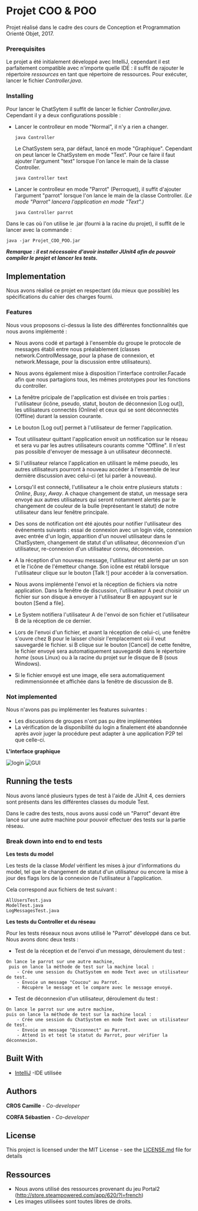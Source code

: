 # Projet COO & POO

Projet réalisé dans le cadre des cours de Conception et Programmation
 Orienté Objet, 2017.

### Prerequisites

Le projet a été initialement développé avec IntelliJ, cependant il est
parfaitement compatible avec n'importe quelle IDE : il suffit de rajouter
le répertoire *ressources* en tant que répertoire de ressources.
Pour exécuter, lancer le fichier *Controller.java*.

### Installing
 
Pour lancer le ChatSytem il suffit de lancer le fichier *Controller.java*.
Cependant il y a deux configurations possible :

  * Lancer le controlleur en mode "Normal", il n'y a rien a changer.
    ```
    java Controller
     ```
    Le ChatSystem sera, par défaut, lancé en mode "Graphique".
    Cependant on peut lancer le ChatSystem en mode "Text".
    Pour ce faire il faut ajouter l'argument "text" lorsque l'on lance
    le main de la classe Controller.
    ```
    java Controller text
     ```

  * Lancer le controlleur en mode "Parrot" (Perroquet), il suffit
    d'ajouter l'argument "parrot" lorsque l'on lance le main de la classe
    Controller. *(Le mode "Parrot" lancera l'application en mode "Text".)*
    ```
    java Controller parrot
    ```
Dans le cas où l'on utilise le .jar (fourni à la racine du projet), il
suffit de le lancer avec la commande :

```
java -jar Projet_COO_POO.jar
```

***Remarque : il est nécessaire d'avoir installer JUnit4 afin de pouvoir
compiler le projet et lancer les tests.***

## Implementation

Nous avons réalisé ce projet en respectant (du mieux que possible) les
spécifications du cahier des charges fourni.

### Features

Nous vous proposons ci-dessus la liste des différentes fonctionnalités
que nous avons implémenté :
  * Nous avons codé et partagé à l'ensemble du groupe le protocole de
    messages établi entre nous préalablement
    (classes network.ControlMessage, pour la
    phase de connexion, et network.Message, pour la discussion entre
    utilisateurs).

  * Nous avons également mise à disposition l'interface controller.Facade afin que
    nous partagions tous, les mêmes prototypes pour les fonctions du controller.

  * La fenêtre pricipale de l'application est divisée en trois parties :
    l'utilisateur (icône, pseudo, statut, bouton de déconnexion [Log out]),
    les utilisateurs connectés (Online) et ceux qui se sont déconnectés
    (Offline) durant la session courante.

  * Le bouton [Log out] permet à l'utilisateur de fermer l'application.

  * Tout utilisateur quittant l'application envoit un notification sur
    le réseau et sera vu par les autres utilisateurs courants comme
    "Offline". Il n'est pas possible d'envoyer de message à un
    utilisateur déconnecté.

  * Si l'utilisateur relance l'application
    en utilisant le même pseudo, les autres utilisateurs
    pourront à nouveau accéder à l'ensemble de leur dernière discussion
    avec celui-ci (et lui parler à nouveau).

  * Lorsqu'il est connecté, l'utilisateur a le choix entre plusieurs
    statuts : *Online*, *Busy*, *Away*. A chaque changement de statut,
    un message sera envoyé aux autres utilisateurs qui seront notamment
    alertés par le changement de couleur de la bulle (représentant le
    statut) de notre utilisateur dans leur fenêtre principale.

  * Des sons de notification ont été ajoutés pour notifier l'utilisateur
    des événements suivants : essai de connexion avec un login vide,
    connexion avec entrée d'un login, apparition d'un nouvel utilisateur
    dans le ChatSystem, changement de statut d'un utilisateur,
    déconnexion d'un utilisateur, re-connexion d'un
    utilisateur connu, déconnexion.

  * A la réception d'un nouveau message, l'utilisateur est alerté par un
    son et le l'icône de l'émetteur change. Son icône est rétabli lorsque
    l'utilisateur clique sur le bouton [Talk !] pour accéder à la
    conversation.

  * Nous avons implémenté l'envoi et la réception de fichiers via notre
    application. Dans la fenêtre de discussion, l'utilisateur A peut choisir
    un fichier sur son disque à envoyer à l'utilisateur B en appuyant sur
    le bouton [Send a file].

  * Le System notifiera l'utilisateur A de l'envoi de son fichier et
    l'utilisateur B de la réception de ce dernier.

  * Lors de l'envoi d'un fichier, et avant la réception de celui-ci, une
    fenêtre s'ouvre chez B pour le laisser choisir l'emplacement où il
    veut sauvegardé le fichier. si B clique sur le bouton [Cancel] de
    cette fenêtre, le fichier envoyé sera automatiquement sauvegardé dans
    le répertoire *home* (sous Linux) ou à la racine du projet sur le
    disque de B (sous Windows).

  * Si le fichier envoyé est une image, elle sera automatiquement
    redimmensionnée et affichée dans la fenêtre de discussion de B.


### Not implemented

Nous n'avons pas pu implémenter les features suivantes :
  * Les discussions de groupes n'ont pas pu être implémentées
  * La vérification de la disponibilité du login a finalement été
    abandonnée après avoir juger la procédure peut adapter à une
    application P2P tel que celle-ci.

**L'interface graphique**

![login](https://github.com/sebspas/Projet_COO_POO/blob/master/gui_chat_login.png?raw=true)
![GUI](https://github.com/sebspas/Projet_COO_POO/blob/master/gui_chat.png?raw=true)

## Running the tests

Nous avons lancé plusieurs types de test à l'aide de JUnit 4, ces derniers
sont présents dans les différentes classes du module Test.

Dans le cadre des tests, nous avons aussi codé un "Parrot" devant être
lancé sur une autre machine pour pouvoir effectuer des tests sur la partie
réseau.

### Break down into end to end tests

**Les tests du model**

Les tests de la classe *Model* vérifient les mises à jour d'informations du model,
tel que le changement de statut d'un utilisateur ou encore la mise à jour des
flags lors de la connexion de l'utilisateur à l'application.

Cela correspond aux fichiers de test suivant :
```
AllUsersTest.java
ModelTest.java
LogMessagesTest.java
```

**Les tests du Controller et du réseau**

Pour les tests réseaux nous avons utilisé le "Parrot" développé dans ce but.
Nous avons donc deux tests :
- Test de la réception et de l'envoi d'un message, déroulement du test :
```
On lance le parrot sur une autre machine,
 puis on lance la méthode de test sur la machine local :
    - Crée une session du ChatSystem en mode Text avec un utilisateur de test.
    - Envoie un message "Coucou" au Parrot.
    - Récupère le message et le compare avec le message envoyé.
```
- Test de déconnexion d'un utilisateur, déroulement du test :
```
On lance le parrot sur une autre machine, 
puis on lance la méthode de test sur la machine local :
    - Crée une session du ChatSystem en mode Text avec un utilisateur de test.
    - Envoie un message "Disconnect" au Parrot.
    - Attend 1s et test le statut du Parrot, pour vérifier la déconnexion.
```
## Built With

* [IntelliJ](https://www.jetbrains.com/idea/) -IDE utilisée

## Authors

 **CROS Camille** - *Co-developer*

 **CORFA Sébastien** - *Co-developer*

## License

This project is licensed under the MIT License - see the [LICENSE.md](LICENSE.md) file for details

## Ressources

* Nous avons utilisé des ressources provenant du jeu Portal2 (http://store.steampowered.com/app/620/?l=french)
* Les images utilisées sont toutes libres de droits.



